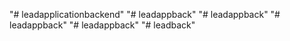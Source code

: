 "# leadapplicationbackend" 
"# leadappback" 
"# leadappback" 
"# leadappback" 
"# leadappback" 
"# leadback" 
